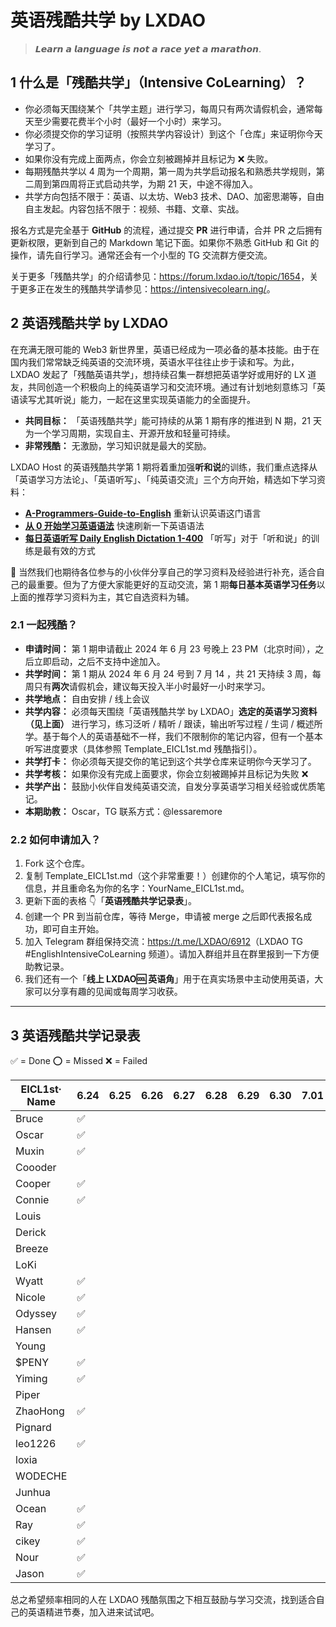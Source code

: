 # 英语残酷共学 by LXDAO

> 𝙇𝙚𝙖𝙧𝙣 𝙖 𝙡𝙖𝙣𝙜𝙪𝙖𝙜𝙚 𝙞𝙨 𝙣𝙤𝙩 𝙖 𝙧𝙖𝙘𝙚 𝙮𝙚𝙩 𝙖 𝙢𝙖𝙧𝙖𝙩𝙝𝙤𝙣.

## 1 什么是「残酷共学」（Intensive CoLearning）？

- 你必须每天围绕某个「共学主题」进行学习，每周只有两次请假机会，通常每天至少需要花费半个小时（最好一个小时）来学习。
- 你必须提交你的学习证明（按照共学内容设计）到这个「仓库」来证明你今天学习了。
- 如果你没有完成上面两点，你会立刻被踢掉并且标记为 ❌ 失败。
- 每期残酷共学以 4 周为一个周期，第一周为共学启动报名和熟悉共学规则，第二周到第四周将正式启动共学，为期 21 天，中途不得加入。
- 共学方向包括不限于：英语、以太坊、Web3 技术、DAO、加密思潮等，自由自主发起。内容包括不限于：视频、书籍、文章、实战。

报名方式是完全基于 **GitHub** 的流程，通过提交 **PR** 进行申请，合并 PR 之后拥有更新权限，更新到自己的 Markdown 笔记下面。如果你不熟悉 GitHub 和 Git 的操作，请先自行学习。通常还会有一个小型的 TG 交流群方便交流。

关于更多「残酷共学」的介绍请参见：<https://forum.lxdao.io/t/topic/1654>，关于更多正在发生的残酷共学请参见：<https://intensivecolearn.ing/>。

## 2 英语残酷共学 by LXDAO

在充满无限可能的 Web3 新世界里，英语已经成为一项必备的基本技能。由于在国内我们常常缺乏纯英语的交流环境，英语水平往往止步于读和写。为此，LXDAO 发起了「残酷英语共学」，想持续召集一群想把英语学好或用好的 LX 道友，共同创造一个积极向上的纯英语学习和交流环境。通过有计划地刻意练习「英语读写尤其听说」能力，一起在这里实现英语能力的全面提升。

- **共同目标：** 「英语残酷共学」能可持续的从第 1 期有序的推进到 N 期，21 天为一个学习周期，实现自主、开源开放和轻量可持续。
- **非常残酷：** 无激励，学习知识就是最大的奖励。

LXDAO Host 的英语残酷共学第 1 期将着重加强**听和说**的训练，我们重点选择从「英语学习方法论」、「英语听写」、「纯英语交流」三个方向开始，精选如下学习资料：

- [**A-Programmers-Guide-to-English**](https://a-programmers-guide-to-english.harryyu.me/) 重新认识英语这门语言
- [**从 0 开始学习英语语法**](https://hzpt-inet-club.github.io/english-note/) 快速刷新一下英语语法
- [**每日英语听写 Daily English Dictation 1-400**](https://www.bilibili.com/video/BV1U7411a7xG?p=3&vd_source=bc0666711d2280c24d54945ab9c11146) 「听写」对于「听和说」的训练是最有效的方式

👏 当然我们也期待各位参与的小伙伴分享自己的学习资料及经验进行补充，适合自己的最重要。但为了方便大家能更好的互动交流，第 1 期**每日基本英语学习任务**以上面的推荐学习资料为主，其它自选资料为辅。

### 2.1 一起残酷？

- **申请时间：** 第 1 期申请截止 2024 年 6 月 23 号晚上 23 PM（北京时间），之后立即启动，之后不支持中途加入。
- **共学时间：** 第 1 期从 2024 年 6 月 24 号到 7 月 14 ，共 21 天持续 3 周，每周只有**两次**请假机会，建议每天投入半小时最好一小时来学习。
- **共学地点：** 自由安排 / 线上会议
- **共学内容：** 必须每天围绕「英语残酷共学 by LXDAO」**选定的英语学习资料（见上面）** 进行学习，练习泛听 / 精听 / 跟读，输出听写过程 / 生词 / 概述所学。基于每个人的英语基础不一样，我们不限制你的笔记内容，但有一个基本听写进度要求（具体参照 Template_EICL1st.md 残酷指引）。
- **共学打卡：** 你必须每天提交你的笔记到这个共学仓库来证明你今天学习了。
- **共学考核：** 如果你没有完成上面要求，你会立刻被踢掉并且标记为失败 ❌
- **共学产出：** 鼓励小伙伴自发纯英语交流，自发分享英语学习相关经验或优质笔记。
- **本期助教：** Oscar，TG 联系方式：@lessaremore

### 2.2 如何申请加入？

1. Fork 这个仓库。
2. 复制 Template_EICL1st.md（这个非常重要！）创建你的个人笔记，填写你的信息，并且重命名为你的名字：YourName_EICL1st.md。
3. 更新下面的表格 👇「**英语残酷共学记录表**」。
4. 创建一个 PR 到当前仓库，等待 Merge，申请被 merge 之后即代表报名成功，即可自主开始。
5. 加入 Telegram 群组保持交流：<https://t.me/LXDAO/6912>（LXDAO TG #EnglishIntensiveCoLearning 频道）。请加入群组并且在群里报到一下方便助教记录。
6. 我们还有一个「**线上 LXDAO🆒 英语角**」用于在真实场景中主动使用英语，大家可以分享有趣的见闻或每周学习收获。

---

## 3 英语残酷共学记录表

✅ = Done ⭕️ = Missed ❌ = Failed

| EICL1st· Name | 6.24 | 6.25 | 6.26 | 6.27 | 6.28 | 6.29 | 6.30 | 7.01 | 7.02 | 7.03 | 7.04 | 7.05 | 7.06 | 7.07 | 7.08 | 7.09 | 7.10 | 7.11 | 7.12 | 7.13 | 7.14 |
| ------------- | ---- | ---- | ---- | ---- | ---- | ---- | ---- | ---- | ---- | ---- | ---- | ---- | ---- | ---- | ---- | ---- | ---- | ---- | ---- | ---- | ---- |
| Bruce         | ✅   |      |      |      |      |      |      |      |      |      |      |      |      |      |      |      |      |      |      |      |      |
| Oscar         | ✅ |      |      |      |      |      |      |      |      |      |      |      |      |      |      |      |      |      |      |      |      |
| Muxin         | ✅   |      |      |      |      |      |      |      |      |      |      |      |      |      |      |      |      |      |      |      |      |
| Coooder       |      |      |      |      |      |      |      |      |      |      |      |      |      |      |      |      |      |      |      |      |      |
| Cooper        | ✅   |      |      |      |      |      |      |      |      |      |      |      |      |      |      |      |      |      |      |      |      |
| Connie        | ✅   |      |      |      |      |      |      |      |      |      |      |      |      |      |      |      |      |      |      |      |      |
| Louis         |      |      |      |      |      |      |      |      |      |      |      |      |      |      |      |      |      |      |      |      |      |
| Derick        |      |      |      |      |      |      |      |      |      |      |      |      |      |      |      |      |      |      |      |      |      |
| Breeze        |      |      |      |      |      |      |      |      |      |      |      |      |      |      |      |      |      |      |      |      |      |
| LoKi          |      |      |      |      |      |      |      |      |      |      |      |      |      |      |      |      |      |      |      |      |      |
| Wyatt         | ✅   |      |      |      |      |      |      |      |      |      |      |      |      |      |      |      |      |      |      |      |      |
| Nicole        | ✅   |      |      |      |      |      |      |      |      |      |      |      |      |      |      |      |      |      |      |      |      |
| Odyssey       | ✅   |      |      |      |      |      |      |      |      |      |      |      |      |      |      |      |      |      |      |      |      |
| Hansen        | ✅   |      |      |      |      |      |      |      |      |      |      |      |      |      |      |      |      |      |      |      |      |
| Young         |      |      |      |      |      |      |      |      |      |      |      |      |      |      |      |      |      |      |      |      |      |
| $PENY         | ✅   |      |      |      |      |      |      |      |      |      |      |      |      |      |      |      |      |      |      |      |      |
| Yiming        | ✅   |      |      |      |      |      |      |      |      |      |      |      |      |      |      |      |      |      |      |      |      |
| Piper         |      |      |      |      |      |      |      |      |      |      |      |      |      |      |      |      |      |      |      |      |      |
| ZhaoHong      | ✅   |      |      |      |      |      |      |      |      |      |      |      |      |      |      |      |      |      |      |      |      |
| Pignard       |      |      |      |      |      |      |      |      |      |      |      |      |      |      |      |      |      |      |      |      |      |
| leo1226       | ✅   |      |      |      |      |      |      |      |      |      |      |      |      |      |      |      |      |      |      |      |      |
| loxia         |      |      |      |      |      |      |      |      |      |      |      |      |      |      |      |      |      |      |      |      |      |
| WODECHE       |      |      |      |      |      |      |      |      |      |      |      |      |      |      |      |      |      |      |      |      |      |
| Junhua        |      |      |      |      |      |      |      |      |      |      |      |      |      |      |      |      |      |      |      |      |      |
| Ocean         | ✅   |      |      |      |      |      |      |      |      |      |      |      |      |      |      |      |      |      |      |      |      |
| Ray           | ✅   |      |      |      |      |      |      |      |      |      |      |      |      |      |      |      |      |      |      |      |      |
| cikey         | ✅   |      |      |      |      |      |      |      |      |      |      |      |      |      |      |      |      |      |      |      |      |
| Nour          | ✅   |      |      |      |      |      |      |      |      |      |      |      |      |      |      |      |      |      |      |      |      |
| Jason         | ✅   |      |      |      |      |      |      |      |      |      |      |      |      |      |      |      |      |      |      |      |      |
总之希望频率相同的人在 LXDAO 残酷氛围之下相互鼓励与学习交流，找到适合自己的英语精进节奏，加入进来试试吧。
